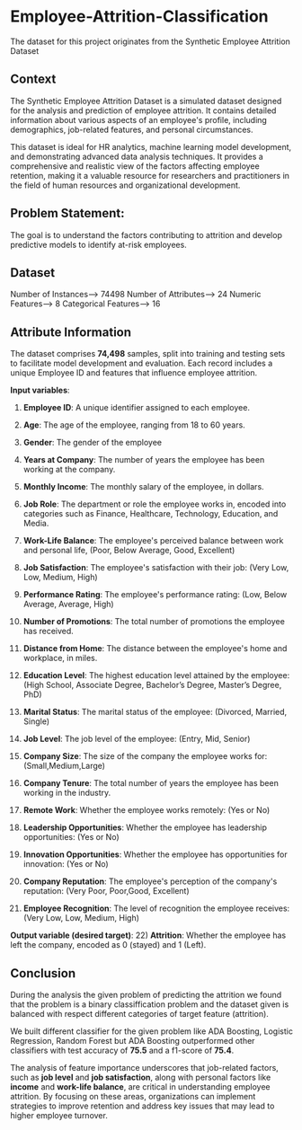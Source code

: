 # Employee-Attrition-Classification

The dataset for this project originates from the Synthetic Employee Attrition Dataset

## Context
The Synthetic Employee Attrition Dataset is a simulated dataset designed for the analysis and prediction of employee attrition. It contains detailed information about various aspects of an employee's profile, including demographics, job-related features, and personal circumstances.

This dataset is ideal for HR analytics, machine learning model development, and demonstrating advanced data analysis techniques. It provides a comprehensive and realistic view of the factors affecting employee retention, making it a valuable resource for researchers and practitioners in the field of human resources and organizational development.

## Problem Statement:
The goal is to understand the factors contributing to attrition and develop predictive models to identify at-risk employees.


## Dataset
Number of Instances--> 74498
Number of Attributes--> 24
Numeric Features--> 8
Categorical Features--> 16

## Attribute Information
The dataset comprises **74,498** samples, split into training and testing sets to facilitate model development and evaluation. Each record includes a unique Employee ID and features that influence employee attrition.

**Input variables**:

1) **Employee ID**: A unique identifier assigned to each employee.

2) **Age**: The age of the employee, ranging from 18 to 60 years.

3) **Gender**: The gender of the employee

4) **Years at Company**: The number of years the employee has been working at the company.

5) **Monthly Income**: The monthly salary of the employee, in dollars.

6) **Job Role**: The department or role the employee works in, encoded into categories such as Finance, Healthcare, Technology, Education, and Media.

7) **Work-Life Balance**: The employee's perceived balance between work and personal life, (Poor, Below Average, Good, Excellent)

8) **Job Satisfaction**: The employee's satisfaction with their job: (Very Low, Low, Medium, High)

9) **Performance Rating**: The employee's performance rating: (Low, Below Average, Average, High)

10) **Number of Promotions**: The total number of promotions the employee has received.

11) **Distance from Home**: The distance between the employee's home and workplace, in miles.

12) **Education Level**: The highest education level attained by the employee: (High School, Associate Degree, Bachelor’s Degree, Master’s Degree, PhD)

13) **Marital Status**: The marital status of the employee: (Divorced, Married, Single)

14) **Job Level**: The job level of the employee: (Entry, Mid, Senior)

15) **Company Size**: The size of the company the employee works for: (Small,Medium,Large)

16) **Company Tenure**: The total number of years the employee has been working in the industry.

17) **Remote Work**: Whether the employee works remotely: (Yes or No)

18) **Leadership Opportunities**: Whether the employee has leadership opportunities: (Yes or No)

19) **Innovation Opportunities**: Whether the employee has opportunities for innovation: (Yes or No)

20) **Company Reputation**: The employee's perception of the company's reputation: (Very Poor, Poor,Good, Excellent)

21) **Employee Recognition**: The level of recognition the employee receives:(Very Low, Low, Medium, High)

**Output variable (desired target)**:
22) **Attrition**: Whether the employee has left the company, encoded as 0 (stayed) and 1 (Left).


## Conclusion

During the analysis the given problem of predicting the attrition we found that the problem is a binary classiffication problem and the dataset given is balanced with respect different categories of target feature (attrition).

We built different classifier for the given problem like ADA Boosting, Logistic Regression, Random Forest but ADA Boosting outperformed other classifiers with test accuracy of **75.5** and a f1-score of **75.4**.

The analysis of feature importance underscores that job-related factors, such as **job level** and **job satisfaction**, along with personal factors like **income** and **work-life balance**, are critical in understanding employee attrition. By focusing on these areas, organizations can implement strategies to improve retention and address key issues that may lead to higher employee turnover.



